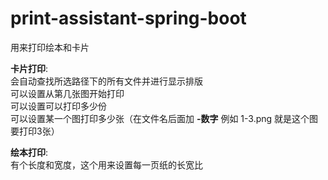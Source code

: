 # print-assistant-spring-boot

用来打印绘本和卡片<br/>

**卡片打印**:<br/>
会自动查找所选路径下的所有文件并进行显示排版<br/>
可以设置从第几张图开始打印<br/>
可以设置可以打印多少份<br/>
可以设置某一个图打印多少张（在文件名后面加 **-数字** 例如 1-3.png 就是这个图要打印3张）<br/>

**绘本打印**:<br/>
有个长度和宽度，这个用来设置每一页纸的长宽比